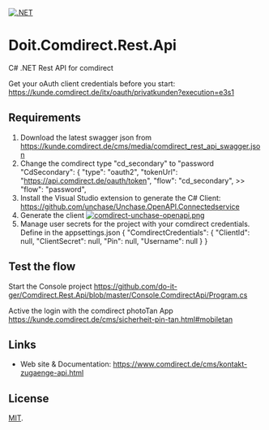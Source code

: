 [![.NET](https://github.com/d-oit/Doit.Comdirect.Rest.Api/actions/workflows/dotnetBuildRelease.yml/badge.svg?branch=release)](https://github.com/d-oit/Doit.Comdirect.Rest.Api/actions/workflows/dotnetBuildRelease.yml)

# Doit.Comdirect.Rest.Api
C# .NET Rest API for comdirect

Get your oAuth client credentials before you start:
https://kunde.comdirect.de/itx/oauth/privatkunden?execution=e3s1

## Requirements

1. Download the latest swagger json from https://kunde.comdirect.de/cms/media/comdirect_rest_api_swagger.json
2. Change the comdirect type "cd_secondary" to  "password
    "CdSecondary": {
      "type": "oauth2",
      "tokenUrl": "https://api.comdirect.de/oauth/token",
      "flow": "cd_secondary", >>  "flow": "password",
3. Install the Visual Studio extension to generate the C# Client: https://github.com/unchase/Unchase.OpenAPI.Connectedservice      
4. Generate the client [![comdirect-unchase-openapi.png](https://i.postimg.cc/bvjFpBWf/comdirect-unchase-openapi.png)](https://postimg.cc/75mNNmqK)
5. Manage user secrets for the project with your comdirect credentials. Define in the appsettings.json 
{
  "ComdirectCredentials": {
    "ClientId": null,
    "ClientSecret": null,
    "Pin": null,
    "Username": null
  }
}


## Test the flow

Start the Console project
https://github.com/do-it-ger/Comdirect.Rest.Api/blob/master/Console.ComdirectApi/Program.cs

Active the login with the comdirect photoTan App https://kunde.comdirect.de/cms/sicherheit-pin-tan.html#mobiletan 


## Links

* Web site & Documentation: https://www.comdirect.de/cms/kontakt-zugaenge-api.html

## License

[MIT](LICENSE).
